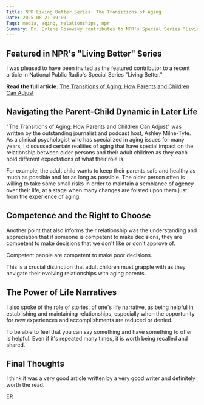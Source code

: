 ```yaml
---
Title: NPR Living Better Series: The Transitions of Aging
Date: 2025-08-21 09:00
Tags: media, aging, relationships, npr
Summary: Dr. Erlene Rosowsky contributes to NPR's Special Series "Living Better" discussing the complex dynamics between aging parents and adult children, the importance of respecting autonomy, and the role of life narratives in maintaining meaningful relationships.
---
```


## Featured in NPR's "Living Better" Series

I was pleased to have been invited as the featured contributor to a recent article in National Public Radio's Special Series "Living Better."

**Read the full article:**
[The Transitions of Aging: How Parents and Children Can Adjust](https://www.npr.org/2025/08/21/nx-s1-5506233/transitions-aging-how-parents-adult-children-can-adjust)

## Navigating the Parent-Child Dynamic in Later Life

"The Transitions of Aging: How Parents and Children Can Adjust" was written by the outstanding journalist and podcast host, Ashley Milne-Tyte. As a clinical psychologist who has specialized in aging issues for many years, I discussed certain realities of aging that have special impact on the relationship between older persons and their adult children as they each hold different expectations of what their role is.

For example, the adult child wants to keep their parents safe and healthy as much as possible and for as long as possible. The older person often is willing to take some small risks in order to maintain a semblance of agency over their life, at a stage when many changes are foisted upon them just from the experience of aging.

## Competence and the Right to Choose

Another point that also informs their relationship was the understanding and appreciation that if someone is competent to make decisions, they are competent to make decisions that we don't like or don't approve of.

Competent people are competent to make poor decisions.

This is a crucial distinction that adult children must grapple with as they navigate their evolving relationships with aging parents.

## The Power of Life Narratives

I also spoke of the role of stories, of one's life narrative, as being helpful in establishing and maintaining relationships, especially when the opportunity for new experiences and accomplishments are reduced or denied.

To be able to feel that you can say something and have something to offer is helpful. Even if it's repeated many times, it is worth being recalled and shared.

## Final Thoughts

I think it was a very good article written by a very good writer and definitely worth the read.

ER
